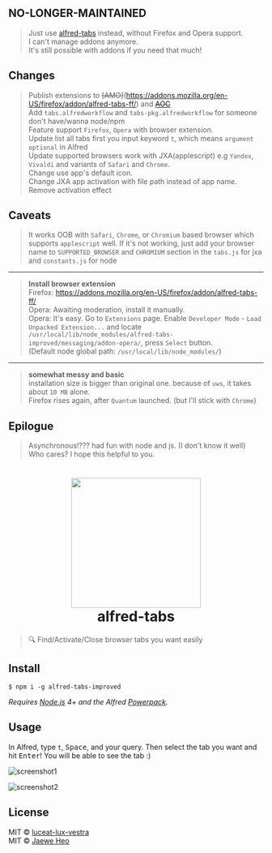 ## NO-LONGER-MAINTAINED
> Just use [alfred-tabs](https://www.npmjs.com/package/alfred-tabs) instead, without Firefox and Opera support.  
> I can't manage addons anymore.  
> It's still possible with addons if you need that much!  

## Changes
> Publish extensions to ~~[AMO]~~(https://addons.mozilla.org/en-US/firefox/addon/alfred-tabs-ff/) and ~~[AOC]()~~  
> Add `tabs.alfredworkflow` and `tabs-pkg.alfredworkflow` for someone don't have/wanna node/npm  
> Feature support `Firefox`, `Opera` with browser extension.  
> Update list all tabs first you input keyword `t`, which means `argument optional` in Alfred  
> Update supported browsers work with JXA(applescript) e.g `Yandex`, `Vivaldi` and variants of `Safari` and `Chrome`.  
> Change use app's default icon.  
> Change JXA app activation with file path instead of app name.  
> Remove activation effect

## Caveats
> It works OOB with `Safari`, `Chrome`, or `Chromium` based browser which supports `applescript` well. If it's not working, just add your browser name to `SUPPORTED_BROWSER` and `CHROMIUM` section in the `tabs.js` for jxa and `constants.js` for node   
----
> **Install browser extension**  
> Firefox: https://addons.mozilla.org/en-US/firefox/addon/alfred-tabs-ff/  
> Opera: Awaiting moderation, install it manually.  
> Opera: It's easy. Go to `Extensions` page. Enable `Developer Mode` - `Load Unpacked Extension...` and locate `/usr/local/lib/node_modules/alfred-tabs-improved/messaging/addon-opera/`, press `Select` button.  
> (Default node global path: `/usr/local/lib/node_modules/`)  
----
> **somewhat messy and basic**  
> installation size is bigger than original one. because of `uws`, it takes about `10 MB` alone.  
> Firefox rises again, after `Quantum` launched. (but I'll stick with `Chrome`)  

## Epilogue
> Asynchronous!??? had fun with node and js. (I don't know it well)  
> Who cares? I hope this helpful to you.  

# <div align="center"><img src="./icon.png" width=256><br>alfred-tabs</div>

> :mag: Find/Activate/Close browser tabs you want easily


## Install

```
$ npm i -g alfred-tabs-improved
```

*Requires [Node.js](https://nodejs.org) 4+ and the Alfred [Powerpack](https://www.alfredapp.com/powerpack/).*


## Usage

In Alfred, type `t`, <kbd>Space</kbd>, and your query.
Then select the tab you want and hit <kbd>Enter</kbd>!
You will be able to see the tab :)

![screenshot1](https://cloud.githubusercontent.com/assets/1744446/21936734/9bb8e4dc-d9f5-11e6-8dc2-5773a82b6228.png)

![screenshot2](https://cloud.githubusercontent.com/assets/1744446/21936735/9bf65812-d9f5-11e6-803b-17e4e6bbbc8b.png)


## License
MIT © [luceat-lux-vestra](https://learnbydoing.ml/)  
MIT © [Jaewe Heo](http://importre.com)


